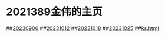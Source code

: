 # 2021389金伟的主页
##[20230906](https://jinw20.github.io/20213589-20230906.txt)
##[20231012](https://jinw20.github.io/2021589-1012.html)
##[20231018](https://jinw20.github.io/20213591-20231018.html)
##[20231025](https://jinw20.github.io/2021389-20231025.html)
##[ks.html](https://jinw20.github.io/ks.html) 
